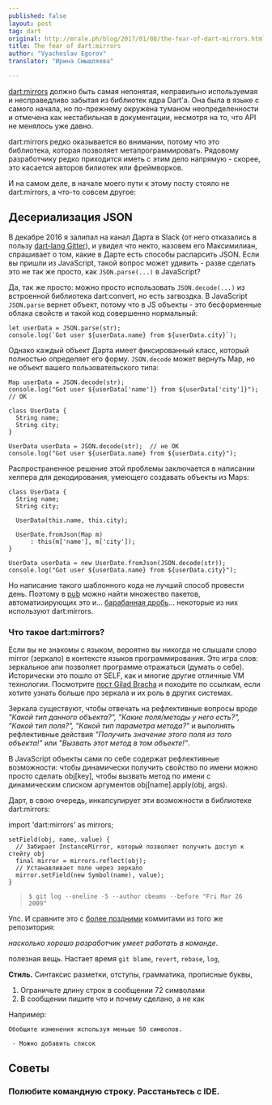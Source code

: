```yaml
---
published: false
layout: post
tag: dart
original: http://mrale.ph/blog/2017/01/08/the-fear-of-dart-mirrors.html
title: The fear of dart:mirrors
author: "Vyacheslav Egorov"
translator: "Ирина Смышляева"

---
```

[dart:mirrors](https://api.dartlang.org/stable/1.21.1/dart-mirrors/dart-mirrors-library.html) должно быть самая непонятая, неправильно используемая и несправедливо забытая из библиотек ядра Dart'а. Она была в языке с самого начала, но по-прежнему окружена туманом неопределенности и отмечена как нестабильная в документации, несмотря на то, что API не менялось уже давно.

dart:mirrors редко оказывается во внимании, потому что это библиотека, которая позволяет метапрограммировать. Рядовому разработчику редко приходится иметь с этим дело напрямую - скорее, это касается авторов билиотек или фреймворков.

И на самом деле, в начале моего пути к этому посту стояло не dart:mirrors, а что-то совсем другое:

## Десериализация JSON

В декабре 2016 я залипал на канал Дарта в Slack (от него отказались в пользу [dart-lang Gitter](https://gitter.im/dart-lang/home)), и увидел что некто, назовем его Максимилиан, спрашивает о том, какие в Дарте есть способы распарсить JSON. Если вы пришли из JavaScript, такой вопрос может удивить - разве сделать это не так же просто, как `JSON.parse(...)` в JavaScript?

Да, так же просто: можно просто использовать `JSON.decode(...)` из встроенной библиотека dart:convert, но есть загвоздка. В JavaScript `JSON.parse` вернет объект, потому что в JS объекты - это бесформенные облака свойств и такой код совершенно нормальный:

    let userData = JSON.parse(str);
    console.log(`Got user ${userData.name} from ${userData.city}`);

Однако каждый объект Дарта имеет фиксированный класс, который полностью определяет его форму. `JSON.decode` может вернуть Map, но не объект  вашего пользовательского типа:

    Map userData = JSON.decode(str);
    console.log("Got user ${userData['name']} from ${userData['city']}");  // OK

    class UserData {
      String name;
      String city;
    }

    UserData userData = JSON.decode(str);  // не OK
    console.log("Got user ${userData.name} from ${userData.city}");

Распространенное решение этой проблемы заключается в написании хелпера для декодирования, умеющего создавать объекты из Maps:

    class UserData {
      String name;
      String city;

      UserData(this.name, this.city);

      UserDate.fromJson(Map m)
          : this(m['name'], m['city']);
    }

    UserData userData = new UserDate.fromJson(JSON.decode(str));
    console.log("Got user ${userData.name} from ${userData.city}");

Но написание такого шаблонного кода не лучший способ провести день. Поэтому в [pub](https://pub.dartlang.org/) можно найти множество пакетов, автоматизирующих это и... [барабанная дробь](https://www.youtube.com/watch?v=mzAfTmC3It0)... некоторые из них используют dart:mirrors.

### Что такое dart:mirrors?

Если вы не знакомы с языком, вероятно вы никогда не слышали слово mirror (зеркало) в контексте языков программирования. Это игра слов: зеркальное апи позволяет программе отражаться (думать о себе). Исторически это пошло от SELF, как и многие другие отличные VM технологии. Посмотрите [пост Gilad Bracha](https://gbracha.blogspot.ru/2010/03/through-looking-glass-darkly.html) и походите по ссылкам, если хотите узнать больше про зеркала и их роль в других системах.

Зеркала существуют, чтобы отвечать на рефлективные вопросы вроде *"Какой тип данного объекта?", "Какие поля/методы у него есть?", "Какой тип поля?", "Какой тип параметра метода?"* и выполнять рефлективные действия *"Получить значение этого поля из того объекта!"* или *"Вызвать этот метод в том объекте!"*.

В JavaScript объекты сами по себе содержат рефлективные возможности: чтобы динамически получить свойство по имени можно просто сделать obj[key], чтобы вызвать метод по имени с динамическим списком аргументов obj[name].apply(obj, args).

Дарт, в свою очередь, инкапсулирует эти возможности в библиотеке dart:mirrors:

import 'dart:mirrors' as mirrors;

    setField(obj, name, value) {
      // Забирает InstanceMirror, который позволяет получить доступ к стейту obj
      final mirror = mirrors.reflect(obj);
      // Устанавливает поле через зеркало
      mirror.setField(new Symbol(name), value);
    }
>     $ git log --oneline -5 --author cbeams --before "Fri Mar 26 2009"


Упс. И сравните это с [более поздними](https://github.com/spring-projects/spring-framework/commits/5ba3db?author=philwebb) коммитами из того же репозитория:

 *насколько хорошо разработчик умеет работать в команде*.

 полезная вещь. Настает время `git blame`, `revert`, `rebase`, `log`,

**Стиль.** Синтаксис разметки, отступы, грамматика, прописные буквы,

1. Ограничьте длину строк в сообщении 72 символами
1. В сообщении пишите что и почему сделано, а не как

Например:

    Обобщите изменения используя меньше 50 символов.

     - Можно добавить список

## Советы

### Полюбите командную строку. Расстаньтесь с IDE.
